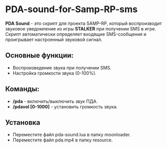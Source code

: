 # PDA-sound-for-Samp-RP-sms
**PDA Sound** - это скрипт для проекта SAMP-RP, который воспроизводит звуковое уведомление из игры **STALKER** при получении SMS в игре. Скрипт автоматически определяет входящие SMS-сообщения и проигрывает настроенный звуковой сигнал.

## **Основные функции:**
- Воспроизведение звука при получении SMS.
- Настройка громкости звука (0-100%).

## **Команды:**
- **/pda** - включить/выключить звук ПДА.
- **/pdavol [0-1000]** - установить громкость звука.

## **Установка**
- Переместите файл pda-sound.lua в папку moonloader.
- Переместите файл pda.mp4 в папку resource.
